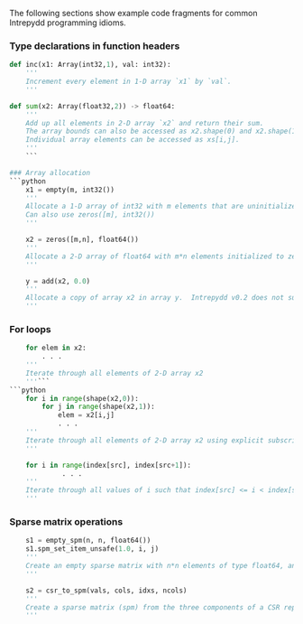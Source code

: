 The following sections show example code fragments for common
Intrepydd programming idioms.

### Type declarations in function headers
```python
def inc(x1: Array(int32,1), val: int32):
    '''
    Increment every element in 1-D array `x1` by `val`.
    '''
```
```python	
def sum(x2: Array(float32,2)) -> float64:
    '''
    Add up all elements in 2-D array `x2` and return their sum.
	The array bounds can also be accessed as x2.shape(0) and x2.shape(1).
	Individual array elements can be accessed as xs[i,j].
    '''	
	```

### Array allocation 
```python
    x1 = empty(m, int32())
    '''
    Allocate a 1-D array of int32 with m elements that are uninitialized.
    Can also use zeros([m], int32())
    '''
```
```python
    x2 = zeros([m,n], float64())
    '''
    Allocate a 2-D array of float64 with m*n elements initialized to zero.
    '''
```
```python
    y = add(x2, 0.0)
    '''
    Allocate a copy of array x2 in array y.  Intrepydd v0.2 does not support x2.copy(), so this is an alternate way of creating a copy.
    '''
```

### For loops
```python
    for elem in x2:
        . . .
    '''
    Iterate through all elements of 2-D array x2
    '''```
```python
    for i in range(shape(x2,0)):
        for j in range(shape(x2,1)):
            elem = x2[i,j]
            . . .
    '''
    Iterate through all elements of 2-D array x2 using explicit subscripts
    '''
```
```python
    for i in range(index[src], index[src+1]):
             . . .
    '''
    Iterate through all values of i such that index[src] <= i < index[src+1]
    '''
```

### Sparse matrix operations
```python
    s1 = empty_spm(n, n, float64())
    s1.spm_set_item_unsafe(1.0, i, j)
    '''
    Create an empty sparse matrix with n*n elements of type float64, and set element i,j to 1.0
    '''
```
```python
    s2 = csr_to_spm(vals, cols, idxs, ncols)
    '''
    Create a sparse matrix (spm) from the three components of a CSR representation
    '''
```
